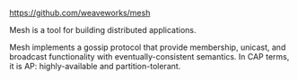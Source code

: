 https://github.com/weaveworks/mesh

Mesh is a tool for building distributed applications.

Mesh implements a gossip protocol that provide membership, unicast, and broadcast functionality with eventually-consistent semantics. In CAP terms, it is AP: highly-available and partition-tolerant.
